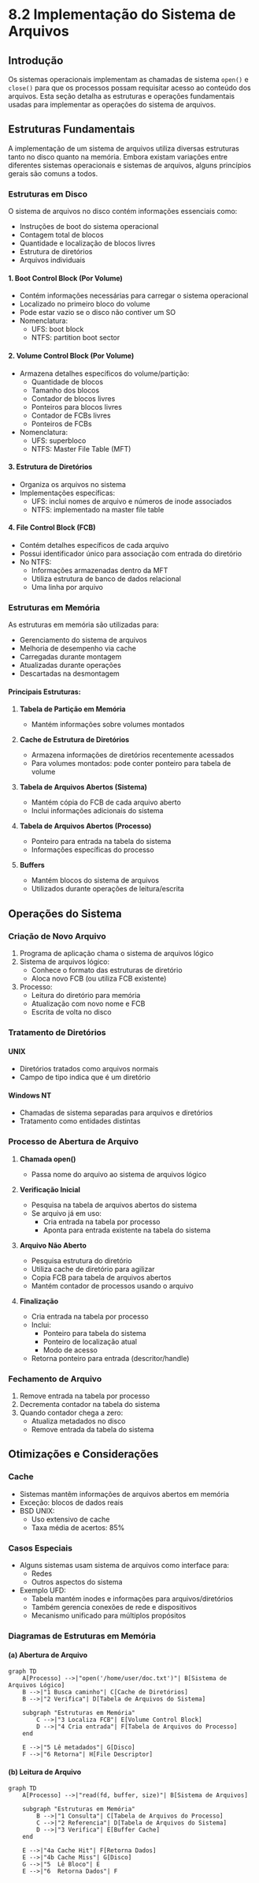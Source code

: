 # 8.2 Implementação do Sistema de Arquivos

## Introdução

Os sistemas operacionais implementam as chamadas de sistema `open()` e `close()` para que os processos possam requisitar acesso ao conteúdo dos arquivos. Esta seção detalha as estruturas e operações fundamentais usadas para implementar as operações do sistema de arquivos.

## Estruturas Fundamentais

A implementação de um sistema de arquivos utiliza diversas estruturas tanto no disco quanto na memória. Embora existam variações entre diferentes sistemas operacionais e sistemas de arquivos, alguns princípios gerais são comuns a todos.

### Estruturas em Disco

O sistema de arquivos no disco contém informações essenciais como:
- Instruções de boot do sistema operacional
- Contagem total de blocos
- Quantidade e localização de blocos livres
- Estrutura de diretórios
- Arquivos individuais

#### 1. Boot Control Block (Por Volume)
- Contém informações necessárias para carregar o sistema operacional
- Localizado no primeiro bloco do volume
- Pode estar vazio se o disco não contiver um SO
- Nomenclatura:
  - UFS: boot block
  - NTFS: partition boot sector

#### 2. Volume Control Block (Por Volume)
- Armazena detalhes específicos do volume/partição:
  - Quantidade de blocos
  - Tamanho dos blocos
  - Contador de blocos livres
  - Ponteiros para blocos livres
  - Contador de FCBs livres
  - Ponteiros de FCBs
- Nomenclatura:
  - UFS: superbloco
  - NTFS: Master File Table (MFT)

#### 3. Estrutura de Diretórios
- Organiza os arquivos no sistema
- Implementações específicas:
  - UFS: inclui nomes de arquivo e números de inode associados
  - NTFS: implementado na master file table

#### 4. File Control Block (FCB)
- Contém detalhes específicos de cada arquivo
- Possui identificador único para associação com entrada do diretório
- No NTFS: 
  - Informações armazenadas dentro da MFT
  - Utiliza estrutura de banco de dados relacional
  - Uma linha por arquivo

### Estruturas em Memória

As estruturas em memória são utilizadas para:
- Gerenciamento do sistema de arquivos
- Melhoria de desempenho via cache
- Carregadas durante montagem
- Atualizadas durante operações
- Descartadas na desmontagem

#### Principais Estruturas:

1. **Tabela de Partição em Memória**
   - Mantém informações sobre volumes montados

2. **Cache de Estrutura de Diretórios**
   - Armazena informações de diretórios recentemente acessados
   - Para volumes montados: pode conter ponteiro para tabela de volume

3. **Tabela de Arquivos Abertos (Sistema)**
   - Mantém cópia do FCB de cada arquivo aberto
   - Inclui informações adicionais do sistema

4. **Tabela de Arquivos Abertos (Processo)**
   - Ponteiro para entrada na tabela do sistema
   - Informações específicas do processo

5. **Buffers**
   - Mantém blocos do sistema de arquivos
   - Utilizados durante operações de leitura/escrita

## Operações do Sistema

### Criação de Novo Arquivo

1. Programa de aplicação chama o sistema de arquivos lógico
2. Sistema de arquivos lógico:
   - Conhece o formato das estruturas de diretório
   - Aloca novo FCB (ou utiliza FCB existente)
3. Processo:
   - Leitura do diretório para memória
   - Atualização com novo nome e FCB
   - Escrita de volta no disco

### Tratamento de Diretórios

#### UNIX
- Diretórios tratados como arquivos normais
- Campo de tipo indica que é um diretório

#### Windows NT
- Chamadas de sistema separadas para arquivos e diretórios
- Tratamento como entidades distintas

### Processo de Abertura de Arquivo

1. **Chamada open()**
   - Passa nome do arquivo ao sistema de arquivos lógico

2. **Verificação Inicial**
   - Pesquisa na tabela de arquivos abertos do sistema
   - Se arquivo já em uso:
     - Cria entrada na tabela por processo
     - Aponta para entrada existente na tabela do sistema

3. **Arquivo Não Aberto**
   - Pesquisa estrutura do diretório
   - Utiliza cache de diretório para agilizar
   - Copia FCB para tabela de arquivos abertos
   - Mantém contador de processos usando o arquivo

4. **Finalização**
   - Cria entrada na tabela por processo
   - Inclui:
     - Ponteiro para tabela do sistema
     - Ponteiro de localização atual
     - Modo de acesso
   - Retorna ponteiro para entrada (descritor/handle)

### Fechamento de Arquivo

1. Remove entrada na tabela por processo
2. Decrementa contador na tabela do sistema
3. Quando contador chega a zero:
   - Atualiza metadados no disco
   - Remove entrada da tabela do sistema

## Otimizações e Considerações

### Cache
- Sistemas mantêm informações de arquivos abertos em memória
- Exceção: blocos de dados reais
- BSD UNIX:
  - Uso extensivo de cache
  - Taxa média de acertos: 85%

### Casos Especiais
- Alguns sistemas usam sistema de arquivos como interface para:
  - Redes
  - Outros aspectos do sistema
- Exemplo UFD:
  - Tabela mantém inodes e informações para arquivos/diretórios
  - Também gerencia conexões de rede e dispositivos
  - Mecanismo unificado para múltiplos propósitos

### Diagramas de Estruturas em Memória

#### (a) Abertura de Arquivo

```mermaid
graph TD
    A[Processo] -->|"open('/home/user/doc.txt')"| B[Sistema de Arquivos Lógico]
    B -->|"1 Busca caminho"| C[Cache de Diretórios]
    B -->|"2 Verifica"| D[Tabela de Arquivos do Sistema]
    
    subgraph "Estruturas em Memória"
        C -->|"3 Localiza FCB"| E[Volume Control Block]
        D -->|"4 Cria entrada"| F[Tabela de Arquivos do Processo]
    end
    
    E -->|"5 Lê metadados"| G[Disco]
    F -->|"6 Retorna"| H[File Descriptor]
```

#### (b) Leitura de Arquivo

```mermaid
graph TD
    A[Processo] -->|"read(fd, buffer, size)"| B[Sistema de Arquivos]
    
    subgraph "Estruturas em Memória"
        B -->|"1 Consulta"| C[Tabela de Arquivos do Processo]
        C -->|"2 Referencia"| D[Tabela de Arquivos do Sistema]
        D -->|"3 Verifica"| E[Buffer Cache]
    end
    
    E -->|"4a Cache Hit"| F[Retorna Dados]
    E -->|"4b Cache Miss"| G[Disco]
    G -->|"5  Lê Bloco"| E
    E -->|"6  Retorna Dados"| F
```
